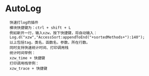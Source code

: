 # AutoLog
      快速打log的插件
      模块快捷键为：ctrl + shift + L 
      例如新开一行，输入xzw，按下快捷键，将自动输入：
      Log.d("xzw","AccessSort:appendToEnd("+sortedMethods+"):140");
      以上包括tag，类名，函数名，参数，所在行数。
      同时支持快速统计时间、打印调用栈
      统计时间举例：
      xzw_time + 快捷键
      打印调用栈举例：
      xzw_trace + 快捷键